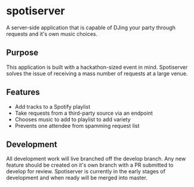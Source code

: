 # spotiserver
A server-side application that is capable of DJing your party through requests and it's own music choices.
## Purpose
This application is built with a hackathon-sized event in mind. Spotiserver solves the issue of receiving a mass number of requests at a large venue.
## Features
- Add tracks to a Spotify playlist
- Take requests from a third-party source via an endpoint
- Chooses music to add to playlist to add variety
- Prevents one attendee from spamming request list
## Development
All development work will live branched off the develop branch. Any new feature should be created on it's own branch with a PR submitted to develop for review. Spotiserver is currently in the early stages of development and when ready will be merged into master.
